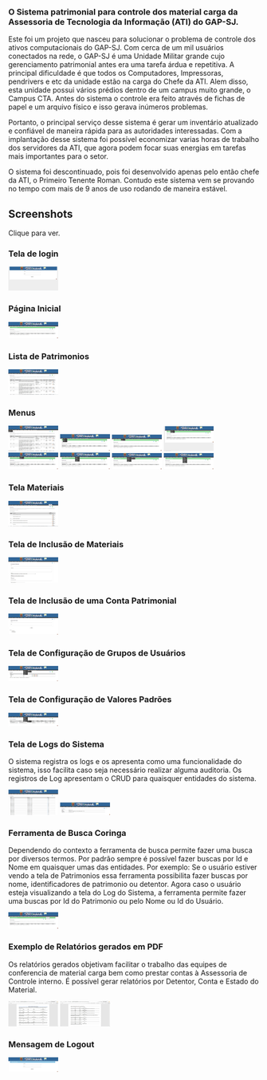 ### O Sistema patrimonial para controle dos material carga da Assessoria de Tecnologia da Informação (ATI) do GAP-SJ.

Este foi um projeto que nasceu para solucionar o problema de controle dos ativos computacionais do GAP-SJ. Com cerca de um mil usuários conectados na rede, o GAP-SJ é uma Unidade Militar grande cujo gerenciamento patrimonial antes era uma tarefa árdua e repetitiva. A principal dificuldade é que todos os Computadores, Impressoras, pendrivers e etc da unidade estão na carga do Chefe da ATI. Alem disso, esta unidade possui vários prédios dentro de um campus muito grande, o Campus CTA. Antes do sistema o controle era feito através de fichas de papel e um arquivo físico e isso gerava inúmeros problemas.

Portanto, o principal serviço desse sistema é gerar um inventário atualizado e confiável de maneira rápida para as autoridades interessadas.
Com a implantação desse sistema foi possível economizar varias horas de trabalho dos servidores da ATI, que agora podem focar suas energias em tarefas mais importantes para o setor.

O sistema foi descontinuado, pois foi desenvolvido apenas pelo então chefe da ATI, o Primeiro Tenente Roman. Contudo este sistema vem se provando no tempo com mais de 9 anos de uso rodando de maneira estável.

Screenshots
-----------

Clique para ver.
### Tela de login
[![Tela de Login](https://github.com/diogoroman/birthright/blob/master/webroot/files/printscreen(1)-sm.png)](https://github.com/diogoroman/birthright/blob/master/webroot/files/printscreen(1).jpeg?raw=true "Tela de Login")

### Página Inicial
[![Home](https://github.com/diogoroman/birthright/blob/master/webroot/files/printscreen(2)-sm.png)](https://github.com/diogoroman/birthright/blob/master/webroot/files/printscreen(2).jpeg?raw=true "Home")

### Lista de Patrimonios
[![Patrimonios Listados](https://github.com/diogoroman/birthright/blob/master/webroot/files/printscreen(3)-sm.png)](https://github.com/diogoroman/birthright/blob/master/webroot/files/printscreen(3).jpeg?raw=true "Patrimonios Listados")

### Menus
[![Menu Usuários](https://github.com/diogoroman/birthright/blob/master/webroot/files/printscreen(4)-sm.png)](https://github.com/diogoroman/birthright/blob/master/webroot/files/printscreen(4).jpeg?raw=true "Menu Usuários")
[![Menu Materiais](https://github.com/diogoroman/birthright/blob/master/webroot/files/printscreen(5)-sm.png)](https://github.com/diogoroman/birthright/blob/master/webroot/files/printscreen(5).jpeg?raw=true "Menu Materiais")
[![Menu Seções](https://github.com/diogoroman/birthright/blob/master/webroot/files/printscreen(6)-sm.png)](https://github.com/diogoroman/birthright/blob/master/webroot/files/printscreen(6).jpeg?raw=true "Menu Seções")
[![Menu Patrimonios](https://github.com/diogoroman/birthright/blob/master/webroot/files/printscreen(7)-sm.png)](https://github.com/diogoroman/birthright/blob/master/webroot/files/printscreen(7).jpeg?raw=true "Menu Patrimonios")
[![Menu Dependentes](https://github.com/diogoroman/birthright/blob/master/webroot/files/printscreen(8)-sm.png)](https://github.com/diogoroman/birthright/blob/master/webroot/files/printscreen(8).jpeg?raw=true "Menu Dependentes")
[![Menu Configurações](https://github.com/diogoroman/birthright/blob/master/webroot/files/printscreen(9)-sm.png)](https://github.com/diogoroman/birthright/blob/master/webroot/files/printscreen(9).jpeg?raw=true "Menu Configurações")
[![Submenu Configurações](https://github.com/diogoroman/birthright/blob/master/webroot/files/printscreen(10)-sm.png)](https://github.com/diogoroman/birthright/blob/master/webroot/files/printscreen(10).jpeg?raw=true "Submenu Configurações")
[![Menu Relatórios](https://github.com/diogoroman/birthright/blob/master/webroot/files/printscreen(11)-sm.png)](https://github.com/diogoroman/birthright/blob/master/webroot/files/printscreen(11).jpeg?raw=true "Menu Relatórios")

### Tela Materiais
[![Menu Relatórios](https://github.com/diogoroman/birthright/blob/master/webroot/files/printscreen(12)-sm.png)](https://github.com/diogoroman/birthright/blob/master/webroot/files/printscreen(12).jpeg?raw=true "Menu Relatórios")

### Tela de Inclusão de Materiais
[![Tela Materiais](https://github.com/diogoroman/birthright/blob/master/webroot/files/printscreen(13)-sm.png)](https://github.com/diogoroman/birthright/blob/master/webroot/files/printscreen(13).jpeg?raw=true "Tela Materiais")

### Tela de Inclusão de uma Conta Patrimonial
[![Conta Patrimonial](https://github.com/diogoroman/birthright/blob/master/webroot/files/printscreen(14)-sm.png)](https://github.com/diogoroman/birthright/blob/master/webroot/files/printscreen(14).jpeg?raw=true "Conta Patrimonial")

### Tela de Configuração de Grupos de Usuários
[![Users](https://github.com/diogoroman/birthright/blob/master/webroot/files/printscreen(15)-sm.png)](https://github.com/diogoroman/birthright/blob/master/webroot/files/printscreen(15).jpeg?raw=true "Users")

### Tela de Configuração de Valores Padrões
[![Default](https://github.com/diogoroman/birthright/blob/master/webroot/files/printscreen(16)-sm.png)](https://github.com/diogoroman/birthright/blob/master/webroot/files/printscreen(16).jpeg?raw=true "Default")

### Tela de Logs do Sistema

O sistema registra os logs e os apresenta como uma funcionalidade do sistema, isso facilita caso seja necessário realizar alguma auditoria.
Os registros de Log apresentam o CRUD para quaisquer entidades do sistema.

[![Logs do Sistema](https://github.com/diogoroman/birthright/blob/master/webroot/files/printscreen(21)-sm.png)](https://github.com/diogoroman/birthright/blob/master/webroot/files/printscreen%20(21).JPG?raw=true "Logs do Sistema")
[![Inf Log](https://github.com/diogoroman/birthright/blob/master/webroot/files/printscreen(22)-sm.png)](https://github.com/diogoroman/birthright/blob/master/webroot/files/printscreen%20(22).JPG?raw=true "Informação de Log")

### Ferramenta de Busca Coringa

Dependendo do contexto a ferramenta de busca permite fazer uma busca por diversos termos. Por padrão sempre é possível fazer buscas por Id e Nome em quaisquer umas das entidades.
Por exemplo: Se o usuário estiver vendo a tela de Patrimonios essa ferramenta possibilita fazer buscas por nome, identificadores de patrimonio ou detentor. Agora caso o usuário esteja visualizando a tela do Log do Sistema, a ferramenta permite fazer uma buscas por Id do Patrimonio ou pelo Nome ou Id do Usuário.

[![Inf Log](https://github.com/diogoroman/birthright/blob/master/webroot/files/printscreen(23)-sm.png)](https://github.com/diogoroman/birthright/blob/master/webroot/files/printscreen%20(23).JPG?raw=true "Informação de Log")

### Exemplo de Relatórios gerados em PDF

Os relatórios gerados objetivam facilitar o trabalho das equipes de conferencia de material carga bem como prestar contas à Assessoria de Controle interno. É possível gerar relatórios por Detentor, Conta e Estado do Material.

[![Relatório por Seção](https://github.com/diogoroman/birthright/blob/master/webroot/files/printscreen(19)-sm.png)](https://github.com/diogoroman/birthright/blob/master/webroot/files/printscreen(19).jpeg?raw=true "Relatório por Seção")
[![Relatório por Situação](https://github.com/diogoroman/birthright/blob/master/webroot/files/printscreen(20)-sm.png)](https://github.com/diogoroman/birthright/blob/master/webroot/files/printscreen(20).jpeg?raw=true "Relatório por Situação")

### Mensagem de Logout
[![Logout](https://github.com/diogoroman/birthright/blob/master/webroot/files/printscreen(18)-sm.png)](https://github.com/diogoroman/birthright/blob/master/webroot/files/printscreen(18).jpeg?raw=true "Logout")

